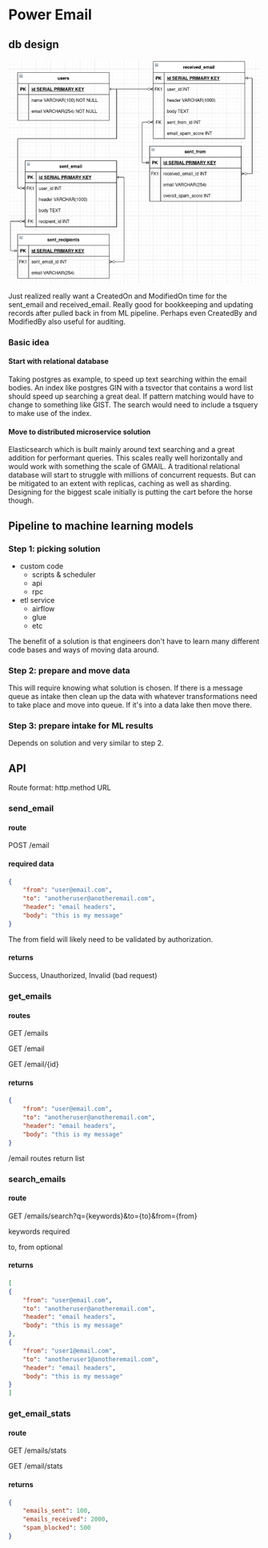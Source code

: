 # Power Email 

## db design

![](email_schema_diagram.png?raw=true)

Just realized really want a CreatedOn and ModifiedOn time for the sent\_email and received\_email. Really good for bookkeeping and updating records after pulled back in from ML pipeline. Perhaps even CreatedBy and ModifiedBy also useful for auditing.

### Basic idea

#### Start with relational database

Taking postgres as example, to speed up text searching within the email bodies. An index like postgres GIN with a tsvector that contains a word list should speed up searching a great deal. If pattern matching would have to change to something like GIST. The search would need to include a tsquery to make use of the index.

#### Move to distributed microservice solution 

Elasticsearch which is built mainly around text searching and a great addition for performant queries. This scales really well horizontally and would work with something the scale of GMAIL. A traditional relational database will start to struggle with millions of concurrent requests. But can be mitigated to an extent with replicas, caching as well as sharding. Designing for the biggest scale initially is putting the cart before the horse though.

## Pipeline to machine learning models

### Step 1: picking solution

* custom code
  * scripts & scheduler
  * api
  * rpc
* etl service
  * airflow
  * glue
  * etc

The benefit of a solution is that engineers don't have to learn many different code bases and ways of moving data around.

### Step 2: prepare and move data

This will require knowing what solution is chosen. If there is a message queue as intake then clean up the data with whatever transformations need to take place and move into queue. If it's into a data lake then move there.

### Step 3: prepare intake for ML results

Depends on solution and very similar to step 2. 

## API

Route format: http.method URL

### send\_email

#### route

POST /email

#### required data

```json
{
    "from": "user@email.com",
    "to": "anotheruser@anotheremail.com",
    "header": "email headers",
    "body": "this is my message"
}
```

The from field will likely need to be validated by authorization.

#### returns

Success, Unauthorized, Invalid (bad request)

### get\_emails

#### routes

GET /emails

GET /email

GET /email/{id}

#### returns

```json
{
    "from": "user@email.com",
    "to": "anotheruser@anotheremail.com",
    "header": "email headers",
    "body": "this is my message"
}
```

/email routes return list

### search\_emails

#### route

GET /emails/search?q={keywords}&to={to}&from={from}

keywords required

to, from optional

#### returns

```json
[
{
    "from": "user@email.com",
    "to": "anotheruser@anotheremail.com",
    "header": "email headers",
    "body": "this is my message"
},
{
    "from": "user1@email.com",
    "to": "anotheruser1@anotheremail.com",
    "header": "email headers",
    "body": "this is my message"
}
]
```

### get\_email\_stats

#### route

GET /emails/stats

GET /email/stats

#### returns

```json
{
    "emails_sent": 100,
    "emails_received": 2000,
    "spam_blocked": 500
}
```

